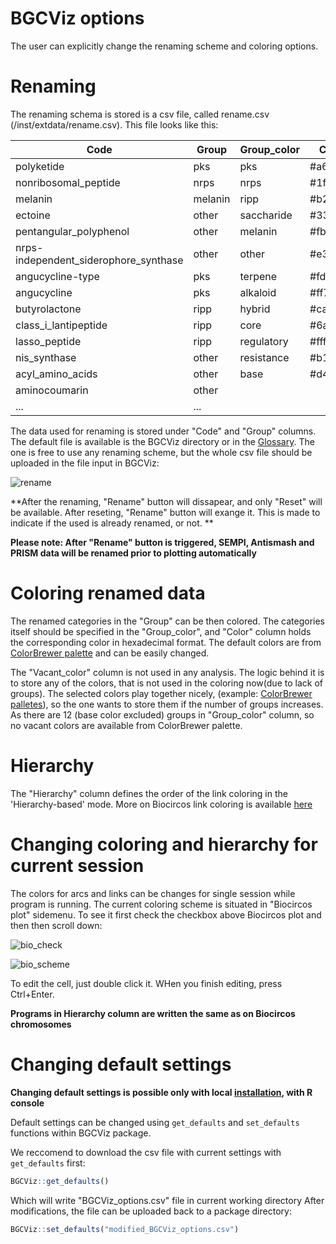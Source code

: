 # BGCViz options
The user can explicitly change the renaming scheme and coloring options. 

# Renaming 

The renaming schema is stored is a csv file, called rename.csv (/inst/extdata/rename.csv). This file looks like this:

| Code      | Group |  Group_color | Color | Vacant_colors | Hierarchy |
| ----------- | ----------- |  ----------- |  ----------- |  ----------- |  ----------- |
polyketide|pks|pks|#a6cee3||Antismash
nonribosomal_peptide|nrps|nrps|#1f78b4||PRISM
melanin|melanin|ripp|#b2df8a||SEMPI
ectoine|other|saccharide|#33a02c||DeepBGC
pentangular_polyphenol|other|melanin|#fb9a99||RRE
nrps-independent_siderophore_synthase|other|other|#e31a1c||PRISM-supp
angucycline-type|pks|terpene|#fdbf6f||ARTS
angucycline|pks|alkaloid|#ff7f00||
butyrolactone|ripp|hybrid|#cab2d6||
class_i_lantipeptide|ripp|core|#6a3d9a||
lasso_peptide|ripp|regulatory|#ffff99||
nis_synthase|other|resistance|#b15928||
acyl_amino_acids|other|base|#d4ced6||
aminocoumarin|other|||| 
... | ... ||||

The data used for renaming is stored under "Code" and "Group" columns. The default file is available is the BGCViz directory or in the [Glossary](Glossary.md). The one is free to use any renaming scheme, but the whole csv file should be uploaded in the file input in BGCViz:


![rename](/images/rename.png)
 

**After the renaming, "Rename" button will dissapear, and  only "Reset" will be available. After reseting, "Rename" button will exange it. This is made to indicate if the used is already renamed, or not. **

**Please note: After "Rename" button is triggered, SEMPI, Antismash and PRISM data will be renamed prior to plotting automatically**

# Coloring renamed data

The renamed categories in the "Group" can be then colored. The categories itself should be specified in the "Group_color", and "Color" column holds the corresponding color in hexadecimal format. The default colors are from [ColorBrewer palette](https://colorbrewer2.org/#type=qualitative&scheme=Paired&n=12) and can be easily changed. 

The "Vacant_color" column is not used in any analysis.  The logic behind it is to store any of the colors, that is not used in the coloring now(due to lack of groups). The selected colors play together nicely, (example: [ColorBrewer palletes](colorbrewer2.org)), so the one wants to store them if the number of groups increases.  As there are 12 (base color excluded) groups in "Group_color" column, so no vacant colors are available from ColorBrewer palette.  

# Hierarchy

The "Hierarchy" column defines the order of the link coloring in the 'Hierarchy-based' mode. More on Biocircos link coloring is available [here](Logic_of_the_output.md#biocircos-plot)


# Changing coloring and hierarchy for current session

The colors for arcs and links can be changes for single session while program is running. The current coloring scheme is situated in "Biocircos plot" sidemenu. To see it first check the checkbox above Biocircos plot and then then scroll down:


![bio_check](/images/biocircos_colot_check.png)


![bio_scheme](/images/biocircos_dt.png)


To edit the cell, just double click it. WHen you finish editing, press Ctrl+Enter.

**Programs in Hierarchy column are written the same as on Biocircos chromosomes**

# Changing default settings

**Changing default settings is possible only with local [installation](Installation.md), with R console**

Default settings can be changed using `get_defaults` and `set_defaults` functions within BGCViz package.

We reccomend to download the csv file with current settings with `get_defaults` first:

```R
BGCViz::get_defaults()
```
Which will write "BGCViz_options.csv" file in current working directory
After modifications, the file can be uploaded back to a package directory:
```R
BGCViz::set_defaults("modified_BGCViz_options.csv")
```